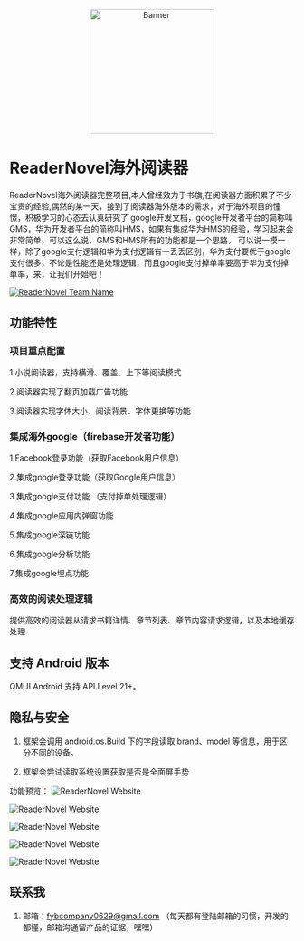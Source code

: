  <p align="center">
  <img src="https://cloud.githubusercontent.com/assets/1190261/26751376/63f96538-486a-11e7-81cf-5bc83a945207.png" width="220" height="220" alt="Banner" />
</p>

# ReaderNovel海外阅读器

ReaderNovel海外阅读器完整项目,本人曾经效力于书旗,在阅读器方面积累了不少宝贵的经验,偶然的某一天，接到了阅读器海外版本的需求，对于海外项目的憧憬，积极学习的心态去认真研究了
google开发文档，google开发者平台的简称叫GMS，华为开发者平台的简称叫HMS，如果有集成华为HMS的经验，学习起来会非常简单，可以这么说，GMS和HMS所有的功能都是一个思路，
可以说一模一样，除了google支付逻辑和华为支付逻辑有一丢丢区别，华为支付要优于google支付很多，不论是性能还是处理逻辑，而且google支付掉单率要高于华为支付掉单率，来，让我们开始吧！





[![ReaderNovel Team Name](https://img.shields.io/badge/Team-QMUI-brightgreen.svg?style=flat)](https://github.com/aynovel/ReaderNovel "ReaderNovel Team")


## 功能特性
### 项目重点配置
1.小说阅读器，支持横滑、覆盖、上下等阅读模式

2.阅读器实现了翻页加载广告功能

3.阅读器实现字体大小、阅读背景、字体更换等功能

### 集成海外google（firebase开发者功能）

1.Facebook登录功能（获取Facebook用户信息）

2.集成google登录功能（获取Google用户信息）

3.集成google支付功能 （支付掉单处理逻辑）

4.集成google应用内弹窗功能

5.集成google深链功能

6.集成google分析功能

7.集成google埋点功能

### 高效的阅读处理逻辑
提供高效的阅读器从请求书籍详情、章节列表、章节内容请求逻辑，以及本地缓存处理


## 支持 Android 版本
QMUI Android 支持 API Level 21+。


## 隐私与安全
1. 框架会调用 android.os.Build 下的字段读取 brand、model 等信息，用于区分不同的设备。

2. 框架会尝试读取系统设置获取是否是全面屏手势

[comment]: <> (## ReaderNovel Demo APP 安装包下载)

[comment]: <> (点击链接下载：[http://cdn.qmuiteam.com/download/android/latest]&#40;http://cdn.qmuiteam.com/download/android/latest&#41;)

功能预览：
![ReaderNovel Website](https://novelclub.oss-us-west-1.aliyuncs.com/upload/img/20221201204405.jpg)

![ReaderNovel Website](https://novelclub.oss-us-west-1.aliyuncs.com/upload/img/20221201204428.jpg)

![ReaderNovel Website](https://novelclub.oss-us-west-1.aliyuncs.com/upload/img/20221201204433.jpg)

![ReaderNovel Website](https://novelclub.oss-us-west-1.aliyuncs.com/upload/img/20221201204443.jpg)

![ReaderNovel Website](https://novelclub.oss-us-west-1.aliyuncs.com/upload/img/20221201204438.jpg)






## 联系我
1. 邮箱：fybcompany0629@gmail.com （每天都有登陆邮箱的习惯，开发的都懂，邮箱沟通留产品的证据，嘿嘿）




